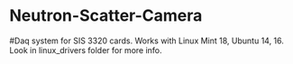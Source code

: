 # Neutron-Scatter-Camera

#Daq system for SIS 3320 cards. Works with Linux Mint 18, Ubuntu 14, 16. Look in linux_drivers folder for more info.
